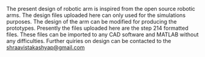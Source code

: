The present design of robotic arm is inspired from the open source robotic arms. The design files uploaded here can only used for the simulations purposes. The design of the arm can be modified for producing the prototypes. 
Presently the files uploaded here are the step 214 formatted files. These files can be imported to any CAD software and MATLAB without any difficulties. Further quiries on design can be contacted to the shraavistakashyap@gmail.com
